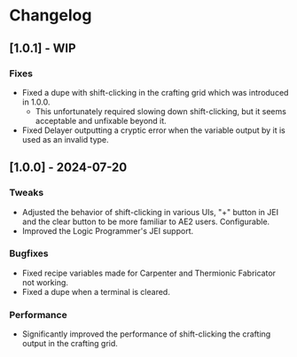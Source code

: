 # Changelog

## [1.0.1] - WIP

### Fixes
- Fixed a dupe with shift-clicking in the crafting grid which was introduced in 1.0.0.
  - This unfortunately required slowing down shift-clicking, but it seems acceptable and unfixable beyond it.
- Fixed Delayer outputting a cryptic error when the variable output by it is used as an invalid type.

## [1.0.0] - 2024-07-20

### Tweaks
- Adjusted the behavior of shift-clicking in various UIs, "+" button in JEI and the clear button to be more familiar to AE2 users. Configurable.
- Improved the Logic Programmer's JEI support.

### Bugfixes
- Fixed recipe variables made for Carpenter and Thermionic Fabricator not working.
- Fixed a dupe when a terminal is cleared.

### Performance
- Significantly improved the performance of shift-clicking the crafting output in the crafting grid.

